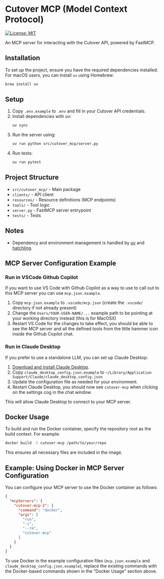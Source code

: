 # Cutover MCP (Model Context Protocol)
[![License: MIT](https://img.shields.io/badge/License-MIT-yellow.svg)](LICENSE)

An MCP server for interacting with the Cutover API, powered by FastMCP.

## Installation

To set up the project, ensure you have the required dependencies installed. For macOS users, you can install `uv` using Homebrew:

```bash
brew install uv
```

## Setup

1. Copy `.env.example` to `.env` and fill in your Cutover API credentials.
2. Install dependencies with uv:
   ```sh
   uv sync
   ```
3. Run the server using:
   ```sh
   uv run python src/cutover_mcp/server.py
   ```
4. Run tests:
   ```sh
   uv run pytest
   ```

## Project Structure

- `src/cutover_mcp/` - Main package
- `clients/` - API client
- `resources/` - Resource definitions (MCP endpoints)
- `tools/` - Tool logic
- `server.py` - FastMCP server entrypoint
- `tests/` - Tests

## Notes
- Dependency and environment management is handled by [uv](https://github.com/astral-sh/uv) and [hatchling](https://hatch.pypa.io/).

## MCP Server Configuration Example

### Run in VSCode Github Copilot

If you want to use VS Code with Github Copilot as a way to use to call out to this MCP server you can use `mcp.json.example`.

1. Copy `mcp.json.example` to `.vscode/mcp.json` (create the `.vscode/` directory if not already present)
2. Change the `Users/YOUR-USER-NAME/...` example path to be pointing at your working directory instead (this is for MacOSX)
3. Restart VS Code for the changes to take effect, you should be able to see the MCP server and all the defined tools from the little hammer icon inside the Github Copilot chat.

### Run in Claude Desktop

If you prefer to use a standalone LLM, you can set up Claude Desktop:

1. [Download and install Claude Desktop](https://www.anthropic.com/claude/desktop).
2. Copy `claude_desktop_config.json.example` to `~/Library/Application Support/Claude/claude_desktop_config.json`
3. Update the configuration file as needed for your environment.
4. Restart Claude Desktop, you should now see `cutover-mcp` when clicking on the settings cog in the chat window.

This will allow Claude Desktop to connect to your MCP server.

## Docker Usage

To build and run the Docker container, specify the repository root as the build context. For example:

```sh
docker build -t cutover-mcp /path/to/your/repo
```

This ensures all necessary files are included in the image.

## Example: Using Docker in MCP Server Configuration

You can configure your MCP server to use the Docker container as follows:

```json
{
  "mcpServers": {
    "cutover-mcp-2": {
      "command": "docker",
      "args": [
        "run",
        "-i",
        "--rm",
        "cutover-mcp"
      ]
    }
  }
}
```

To use Docker in the example configuration files (`mcp.json.example` and `claude_desktop_config.json.example`), replace the existing commands with the Docker-based commands shown in the "Docker Usage" section above.
